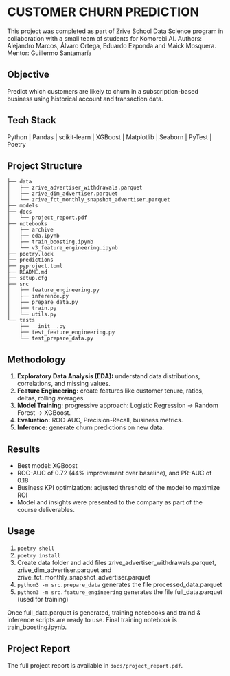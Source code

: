 # CUSTOMER CHURN PREDICTION

This project was completed as part of Zrive School Data Science program in collaboration with a small team of students for Komorebi AI. 
Authors: Alejandro Marcos, Álvaro Ortega, Eduardo Ezponda and Maick Mosquera.
Mentor: Guillermo Santamaría 

## Objective
Predict which customers are likely to churn in a subscription-based business using historical account and transaction data.

## Tech Stack
Python | Pandas | scikit-learn | XGBoost | Matplotlib | Seaborn | PyTest | Poetry

## Project Structure

```text
├── data
│   ├── zrive_advertiser_withdrawals.parquet
│   ├── zrive_dim_advertiser.parquet
│   └── zrive_fct_monthly_snapshot_advertiser.parquet
├── models
├── docs
│   └── project_report.pdf
├── notebooks
│   ├── archive
│   ├── eda.ipynb
│   ├── train_boosting.ipynb
│   └── v3_feature_engineering.ipynb
├── poetry.lock
├── predictions
├── pyproject.toml
├── README.md
├── setup.cfg
├── src
│   ├── feature_engineering.py
│   ├── inference.py
│   ├── prepare_data.py
│   ├── train.py
│   └── utils.py
└── tests
    ├── __init__.py
    ├── test_feature_engineering.py
    └── test_prepare_data.py

```

## Methodology
1. **Exploratory Data Analysis (EDA):** understand data distributions, correlations, and missing values.  
2. **Feature Engineering:** create features like customer tenure, ratios, deltas, rolling averages.  
3. **Model Training:** progressive approach: Logistic Regression → Random Forest → XGBoost. 
4. **Evaluation:** ROC-AUC, Precision-Recall, business metrics.  
5. **Inference:** generate churn predictions on new data.


## Results
- Best model: XGBoost
- ROC-AUC of 0.72 (44% improvement over baseline), and PR-AUC of 0.18
- Business KPI optimization: adjusted threshold of the model to maximize ROI
- Model and insights were presented to the company as part of the course deliverables.


## Usage

1. `poetry shell`
2. `poetry install`
3. Create data folder and add files zrive_advertiser_withdrawals.parquet, zrive_dim_advertiser.parquet and zrive_fct_monthly_snapshot_advertiser.parquet
4. `python3 -m src.prepare_data` generates the file processed_data.parquet
5. `python3 -m src.feature_engineering` generates the file full_data.parquet (used for training)

Once full_data.parquet is generated, training notebooks and traind & inference scripts are ready to use. Final training notebook is train_boosting.ipynb.

## Project Report
The full project report is available in `docs/project_report.pdf`.


   
